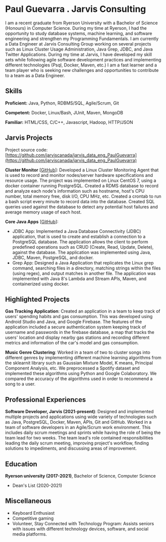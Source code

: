 # Paul Guevarra . Jarvis Consulting

I am a recent graduate from Ryerson University with a Bachelor of Science (Honours) in Computer Science. During my time at Ryerson, I had the opportunity to study database systems, machine learning, and software engineering and strengthen my Programming Fundamentals. I am currently a Data Engineer at Jarvis Consulting Group working on several projects such as Linux Cluster Usage Administration, Java Grep, JDBC, and Java Twitter Applications. During my time at Jarvis, I have developed my skill sets while following agile software development practices and implementing different technologies (Psql, Docker, Maven, etc.) I am a fast learner and a team player who is seeking new challenges and opportunities to contribute to a team as a Data Engineer.

## Skills

**Proficient:** Java, Python, RDBMS/SQL, Agile/Scrum, Git

**Competent:** Docker, Linux/Bash, JUnit, Maven, MongoDB

**Familiar:** HTML/CSS, C/C++, Javascript, Hadoop, HTTP/JSON

## Jarvis Projects

Project source code: [https://github.com/jarviscanada/jarvis_data_eng_PaulGuevarra](https://github.com/jarviscanada/jarvis_data_eng_PaulGuevarra)


**Cluster Monitor** [[GitHub](https://github.com/jarviscanada/jarvis_data_eng_PaulGuevarra/tree/master/linux_sql)]: Developed a Linux Cluster Monitoring Agent that is used to record and monitor nodes/server hardware specifications and resource usage. The project was implemented on Linux CentOS 7, using a docker container running PostgreSQL. Created a RDMS database to record and analyze each node's information such as hostname, host's CPU number, total memory free, disk I/O, CPU MHz, etc. Created a crontab to run a bash script every minute to record data into the database. Created SQL queries used against the database to detect any potential host failures and average memory usage of each host.

**Core Java Apps** [[GitHub](https://github.com/jarviscanada/jarvis_data_eng_PaulGuevarra/tree/master/core_java)]:
      
  - JDBC App: Implemented a Java Database Connectivity (JDBC) application, that is used to create and establish a connection to a PostgreSQL database. The application allows the client to perform predefined operations such as CRUD (Create, Read, Update, Delete), against the database. The application was implemented using Java, JDBC, Maven, PostgreSQL, and docker. 
  - Grep App: Designed a Java Application that replicates the Linux grep command, searching files in a directory, matching strings within the files (using regex), and output matches in another file. The application was implemented with Java 8's Lambda and Stream APIs, Maven, and containerized using docker. 


## Highlighted Projects
**Gas Tracking Application**: Created an application in a team to keep track of users' spending habits and gas consumption. This was developed using Android Studio and Java, and Google Firebase. The features of the application included a secure authentication system keeping track of username and passwords in the firebase database, a map that tracks the users' location and display nearby gas stations and recording different metrics and information of the car's model and gas consumption.

**Music Genre Clustering**: Worked in a team of two to cluster songs into different genres by implementing different machine learning algorithms from the sklearnit library such as Gaussian Mixture Model, K means, Principal Component Analysis, etc. We preprocessed a Spotify dataset and implemented these algorithms using Python and Google Colaboratory. We compared the accuracy of the algorithms used in order to recommend a song to a user.


## Professional Experiences

**Software Developer, Jarvis (2021-present)**:  Designed and implemented multiple projects and applications using wide variety of technologies such as Java, PostgreSQL, Docker, Maven, APIs, Git and GitHub. Worked in a team of software developers in an Agile/Scrum work environment. This includes daily scrum meetings and sprints while having the role of being the team lead for two weeks. The team lead's role contained responsibilities leading the daily scrum meeting, improving project's workflow, finding solutions to impediments, and discussing areas of improvement. 


## Education
**Ryerson university (2017-2021)**, Bachelor of Science, Computer Science
- Dean's List (2020-2021)


## Miscellaneous
- Keyboard Enthusiast
- Competitive gaming
- Volunteer, Stay Connected with Technology Program: Assists seniors with issues with different technology devices, software, and social media platforms.